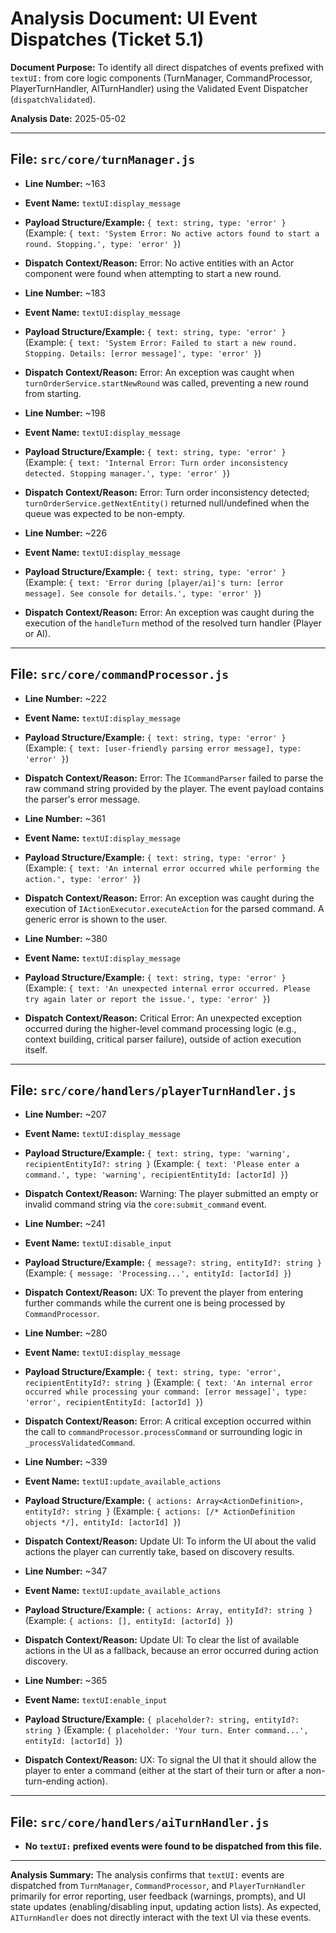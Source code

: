 # Analysis Document: UI Event Dispatches (Ticket 5.1)

**Document Purpose:** To identify all direct dispatches of events prefixed with `textUI:` from core logic components (TurnManager, CommandProcessor, PlayerTurnHandler, AITurnHandler) using the Validated Event Dispatcher (`dispatchValidated`).

**Analysis Date:** 2025-05-02

---

## File: `src/core/turnManager.js`

* **Line Number:** ~163
* **Event Name:** `textUI:display_message`
* **Payload Structure/Example:** `{ text: string, type: 'error' }` (Example: `{ text: 'System Error: No active actors found to start a round. Stopping.', type: 'error' }`)
* **Dispatch Context/Reason:** Error: No active entities with an Actor component were found when attempting to start a new round.

* **Line Number:** ~183
* **Event Name:** `textUI:display_message`
* **Payload Structure/Example:** `{ text: string, type: 'error' }` (Example: `{ text: 'System Error: Failed to start a new round. Stopping. Details: [error message]', type: 'error' }`)
* **Dispatch Context/Reason:** Error: An exception was caught when `turnOrderService.startNewRound` was called, preventing a new round from starting.

* **Line Number:** ~198
* **Event Name:** `textUI:display_message`
* **Payload Structure/Example:** `{ text: string, type: 'error' }` (Example: `{ text: 'Internal Error: Turn order inconsistency detected. Stopping manager.', type: 'error' }`)
* **Dispatch Context/Reason:** Error: Turn order inconsistency detected; `turnOrderService.getNextEntity()` returned null/undefined when the queue was expected to be non-empty.

* **Line Number:** ~226
* **Event Name:** `textUI:display_message`
* **Payload Structure/Example:** `{ text: string, type: 'error' }` (Example: `{ text: 'Error during [player/ai]'s turn: [error message]. See console for details.', type: 'error' }`)
* **Dispatch Context/Reason:** Error: An exception was caught during the execution of the `handleTurn` method of the resolved turn handler (Player or AI).

---

## File: `src/core/commandProcessor.js`

* **Line Number:** ~222
* **Event Name:** `textUI:display_message`
* **Payload Structure/Example:** `{ text: string, type: 'error' }` (Example: `{ text: [user-friendly parsing error message], type: 'error' }`)
* **Dispatch Context/Reason:** Error: The `ICommandParser` failed to parse the raw command string provided by the player. The event payload contains the parser's error message.

* **Line Number:** ~361
* **Event Name:** `textUI:display_message`
* **Payload Structure/Example:** `{ text: string, type: 'error' }` (Example: `{ text: 'An internal error occurred while performing the action.', type: 'error' }`)
* **Dispatch Context/Reason:** Error: An exception was caught during the execution of `IActionExecutor.executeAction` for the parsed command. A generic error is shown to the user.

* **Line Number:** ~380
* **Event Name:** `textUI:display_message`
* **Payload Structure/Example:** `{ text: string, type: 'error' }` (Example: `{ text: 'An unexpected internal error occurred. Please try again later or report the issue.', type: 'error' }`)
* **Dispatch Context/Reason:** Critical Error: An unexpected exception occurred during the higher-level command processing logic (e.g., context building, critical parser failure), outside of action execution itself.

---

## File: `src/core/handlers/playerTurnHandler.js`

* **Line Number:** ~207
* **Event Name:** `textUI:display_message`
* **Payload Structure/Example:** `{ text: string, type: 'warning', recipientEntityId?: string }` (Example: `{ text: 'Please enter a command.', type: 'warning', recipientEntityId: [actorId] }`)
* **Dispatch Context/Reason:** Warning: The player submitted an empty or invalid command string via the `core:submit_command` event.

* **Line Number:** ~241
* **Event Name:** `textUI:disable_input`
* **Payload Structure/Example:** `{ message?: string, entityId?: string }` (Example: `{ message: 'Processing...', entityId: [actorId] }`)
* **Dispatch Context/Reason:** UX: To prevent the player from entering further commands while the current one is being processed by `CommandProcessor`.

* **Line Number:** ~280
* **Event Name:** `textUI:display_message`
* **Payload Structure/Example:** `{ text: string, type: 'error', recipientEntityId?: string }` (Example: `{ text: 'An internal error occurred while processing your command: [error message]', type: 'error', recipientEntityId: [actorId] }`)
* **Dispatch Context/Reason:** Error: A critical exception occurred within the call to `commandProcessor.processCommand` or surrounding logic in `_processValidatedCommand`.

* **Line Number:** ~339
* **Event Name:** `textUI:update_available_actions`
* **Payload Structure/Example:** `{ actions: Array<ActionDefinition>, entityId?: string }` (Example: `{ actions: [/* ActionDefinition objects */], entityId: [actorId] }`)
* **Dispatch Context/Reason:** Update UI: To inform the UI about the valid actions the player can currently take, based on discovery results.

* **Line Number:** ~347
* **Event Name:** `textUI:update_available_actions`
* **Payload Structure/Example:** `{ actions: Array, entityId?: string }` (Example: `{ actions: [], entityId: [actorId] }`)
* **Dispatch Context/Reason:** Update UI: To clear the list of available actions in the UI as a fallback, because an error occurred during action discovery.

* **Line Number:** ~365
* **Event Name:** `textUI:enable_input`
* **Payload Structure/Example:** `{ placeholder?: string, entityId?: string }` (Example: `{ placeholder: 'Your turn. Enter command...', entityId: [actorId] }`)
* **Dispatch Context/Reason:** UX: To signal the UI that it should allow the player to enter a command (either at the start of their turn or after a non-turn-ending action).

---

## File: `src/core/handlers/aiTurnHandler.js`

* **No `textUI:` prefixed events were found to be dispatched from this file.**

---

**Analysis Summary:** The analysis confirms that `textUI:` events are dispatched from `TurnManager`, `CommandProcessor`, and `PlayerTurnHandler` primarily for error reporting, user feedback (warnings, prompts), and UI state updates (enabling/disabling input, updating action lists). As expected, `AITurnHandler` does not directly interact with the text UI via these events.